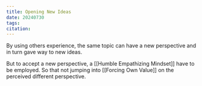 ```yaml
---
title: Opening New Ideas
date: 20240730
tags: 
citation:
---
```

By using others experience, the same topic can have a new perspective and in turn gave way to new ideas.

But to accept a new perspective, a [[Humble Empathizing Mindset]] have to be employed. So that not jumping into [[Forcing Own Value]] on the perceived different perspective.
